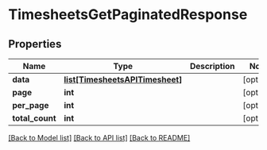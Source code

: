 # TimesheetsGetPaginatedResponse

## Properties

Name | Type | Description | Notes
------------ | ------------- | ------------- | -------------
**data** | [**list[TimesheetsAPITimesheet]**](TimesheetsAPITimesheet.md) |  | [optional] 
**page** | **int** |  | [optional] 
**per_page** | **int** |  | [optional] 
**total_count** | **int** |  | [optional] 

[[Back to Model list]](../README.md#documentation-for-models) [[Back to API list]](../README.md#documentation-for-api-endpoints) [[Back to README]](../README.md)


